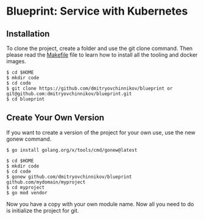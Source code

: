 # Blueprint: Service with Kubernetes

## Installation

To clone the project, create a folder and use the git clone command. Then please read the [Makefile](Makefile) file to learn how to install all the tooling and docker images.

```
$ cd $HOME
$ mkdir code
$ cd code
$ git clone https://github.com/dmitryovchinnikov/blueprint or git@github.com:dmitryovchinnikov/blueprint.git
$ cd blueprint
```

## Create Your Own Version

If you want to create a version of the project for your own use, use the new gonew command.

```
$ go install golang.org/x/tools/cmd/gonew@latest

$ cd $HOME
$ mkdir code
$ cd code
$ gonew github.com/dmitryovchinnikov/blueprint github.com/mydomain/myproject
$ cd myproject
$ go mod vendor
```

Now you have a copy with your own module name. Now all you need to do is initialize the project for git.
